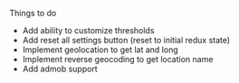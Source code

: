 Things to do

- Add ability to customize thresholds
- Add reset all settings button (reset to initial redux state)
- Implement geolocation to get lat and long
- Implement reverse geocoding to get location name
- Add admob support
